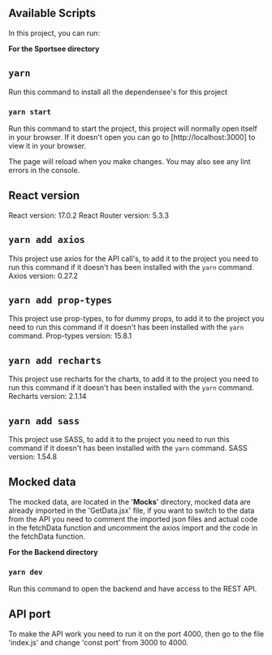 ## Available Scripts
In this project, you can run:

**For the Sportsee directory**
## `yarn`
Run this command to install all the dependensee's for this project

### `yarn start`
Run this command to start the project, this project will normally open itself in your browser.
If it doesn't open you can go to [http://localhost:3000] to view it in your browser.

The page will reload when you make changes.
You may also see any lint errors in the console.

## React version
React version: 17.0.2
React Router version: 5.3.3

## `yarn add axios`
This project use axios for the API call's, to add it to the project you need to run this command if it doesn't has been installed with the `yarn` command.
Axios version: 0.27.2

## `yarn add prop-types`
This project use prop-types, to for dummy props, to add it to the project you need to run this command if it doesn't has been installed with the `yarn` command.
Prop-types version: 15.8.1

## `yarn add recharts`
This project use recharts for the charts, to add it to the project you need to run this command if it doesn't has been installed with the `yarn` command.
Recharts version: 2.1.14

## `yarn add sass`
This project use SASS, to add it to the project you need to run this command if it doesn't has been installed with the `yarn` command.
SASS version: 1.54.8

## Mocked data
The mocked data, are located in the '__Mocks__' directory, mocked data are already imported in the 'GetData.jsx' file, if you want to switch to the data from the API you need to comment the imported json files and actual code in the fetchData function and uncomment the axios import and the code in the fetchData function.



**For the Backend directory**
### `yarn dev`
Run this command to open the backend and have access to the REST API.

## API port
To make the API work you need to run it on the port 4000, then go to the file 'index.js' and change 'const port' from 3000 to 4000.
